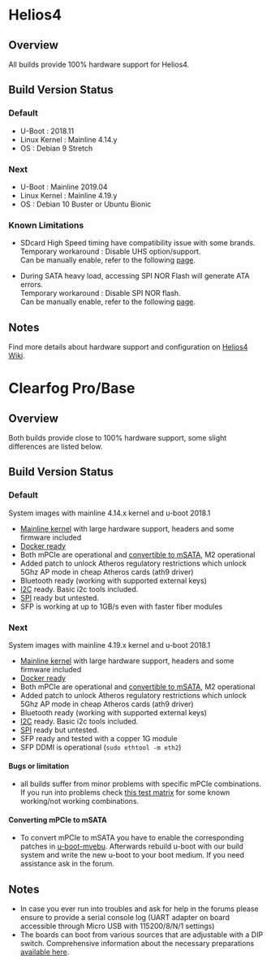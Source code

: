 # Helios4

## Overview

All builds provide 100% hardware support for Helios4.

## Build Version Status

### Default

- U-Boot : 2018.11
- Linux Kernel : Mainline 4.14.y
- OS : Debian 9 Stretch

### Next

- U-Boot : Mainline 2019.04
- Linux Kernel : Mainline 4.19.y
- OS : Debian 10 Buster or Ubuntu Bionic

### Known Limitations

* SDcard High Speed timing have compatibility issue with some brands.</br>
Temporary workaround : Disable UHS option/support.</br>
Can be manually enable, refer to the following [page](https://wiki.kobol.io/sdcard).

* During SATA heavy load, accessing SPI NOR Flash will generate ATA errors.</br>
Temporary workaround : Disable SPI NOR flash.</br>
Can be manually enable, refer to the following [page](https://wiki.kobol.io/spi).

## Notes

Find more details about hardware support and configuration on [Helios4 Wiki](https://wiki.kobol.io).

# Clearfog Pro/Base

## Overview

Both builds provide close to 100% hardware support, some slight differences are listed below.

## Build Version Status

### Default
System images with mainline 4.14.x kernel and u-boot 2018.1

- [Mainline kernel](http://www.kernel.org/) with large hardware support, headers and some firmware included
- [Docker ready](User-Guide_Advanced-Features/#how-to-run-docker)
- Both mPCIe are operational and [convertible to mSATA](#converting-mpcie-to-msata), M2 operational
- Added patch to unlock Atheros regulatory restrictions which unlock 5Ghz AP mode in cheap Atheros cards (ath9 driver)
- Bluetooth ready (working with supported external keys)
- [I2C](http://en.wikipedia.org/wiki/I%C2%B2C) ready. Basic i2c tools included.
- [SPI](http://en.wikipedia.org/wiki/Serial_Peripheral_Interface_Bus) ready but untested.
- SFP is working at up to 1GB/s even with faster fiber modules

### Next
System images with mainline 4.19.x kernel and u-boot 2018.1

- [Mainline kernel](http://www.kernel.org/) with large hardware support, headers and some firmware included
- [Docker ready](User-Guide_Advanced-Features/#how-to-run-docker)
- Both mPCIe are operational and [convertible to mSATA](#converting-mpcie-to-msata), M2 operational
- Added patch to unlock Atheros regulatory restrictions which unlock 5Ghz AP mode in cheap Atheros cards (ath9 driver)
- Bluetooth ready (working with supported external keys)
- [I2C](http://en.wikipedia.org/wiki/I%C2%B2C) ready. Basic i2c tools included.
- [SPI](http://en.wikipedia.org/wiki/Serial_Peripheral_Interface_Bus) ready but untested.
- SFP ready and tested with a copper 1G module
- SFP DDMI is operational (`sudo ethtool -m eth2`)

#### Bugs or limitation

- all builds suffer from minor problems with specific mPCIe combinations. If you run into problems check [this test matrix](https://docs.google.com/spreadsheets/d/1izPD5XUzQC0ZZWb8FMBMkofN73w-m_6bjrtZK-zr_b4) for some known working/not working combinations.

#### Converting mPCIe to mSATA

- To convert mPCIe to mSATA you have to enable the corresponding patches in [u-boot-mvebu](https://github.com/armbian/build/tree/master/patch/u-boot/u-boot-mvebu). Afterwards rebuild u-boot with our build system and write the new u-boot to your boot medium. If you need assistance ask in the forum.

## Notes

- In case you ever run into troubles and ask for help in the forums please ensure to provide a serial console log (UART adapter on board accessible through Micro USB with 115200/8/N/1 settings)
- The boards can boot from various sources that are adjustable with a DIP switch. Comprehensive information about the necessary preparations [available here](https://github.com/nightseas/arm_applications/blob/master/doc/getting_started_with_clearfog_base.md).
